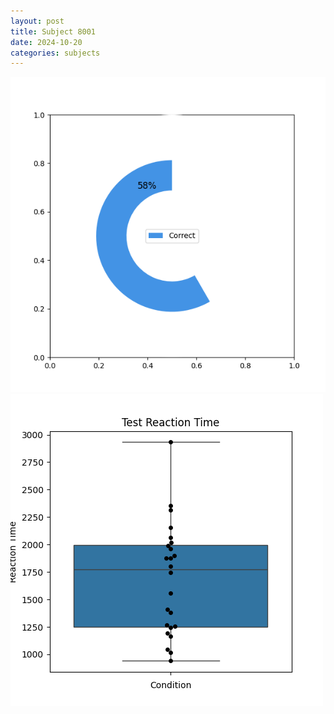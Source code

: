 ```yaml
---
layout: post
title: Subject 8001
date: 2024-10-20
categories: subjects
---
```


![](data/8001/run-2/8001_FN_acc_test.png)
![](data/8001/run-2/8001_FN_rt.png)
